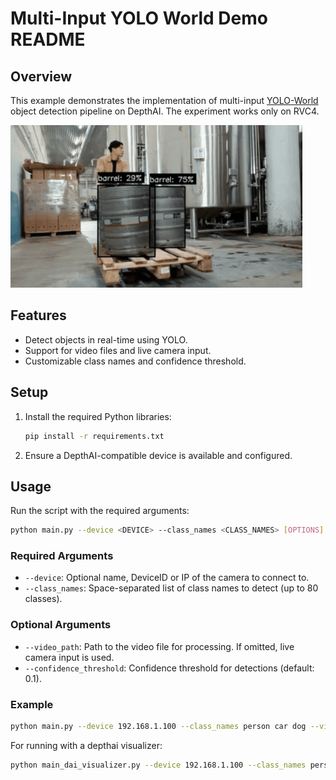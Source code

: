 # Multi-Input YOLO World Demo README

## Overview

This example demonstrates the implementation of multi-input [YOLO-World](https://github.com/AILab-CVC/YOLO-World) object detection pipeline on DepthAI. The experiment works only on RVC4.

[![Barrel detection](media/barrel-detection.gif)](media/barrel-detection.gif)

## Features

- Detect objects in real-time using YOLO.
- Support for video files and live camera input.
- Customizable class names and confidence threshold.

## Setup

1. Install the required Python libraries:
   ```bash
   pip install -r requirements.txt
   ```
1. Ensure a DepthAI-compatible device is available and configured.

## Usage

Run the script with the required arguments:

```bash
python main.py --device <DEVICE> --class_names <CLASS_NAMES> [OPTIONS]
```

### Required Arguments

- `--device`: Optional name, DeviceID or IP of the camera to connect to.
- `--class_names`: Space-separated list of class names to detect (up to 80 classes).

### Optional Arguments

- `--video_path`: Path to the video file for processing. If omitted, live camera input is used.
- `--confidence_threshold`: Confidence threshold for detections (default: 0.1).

### Example

```bash
python main.py --device 192.168.1.100 --class_names person car dog --video_path input.mp4 --confidence_threshold 0.2
```

For running with a depthai visualizer:

```bash
python main_dai_visualizer.py --device 192.168.1.100 --class_names person car dog --video_path input.mp4 --confidence_threshold 0.2
```
